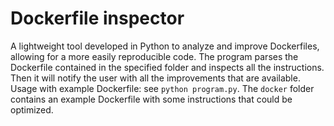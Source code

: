 # Dockerfile inspector
A lightweight tool developed in Python to analyze and improve Dockerfiles, allowing for a more easily reproducible code.
The program parses the Dockerfile contained in the specified folder and inspects all the instructions. Then it will notify the user with all the improvements that are available.
Usage with example Dockerfile: see `python program.py`.
The `docker` folder contains an example Dockerfile with some instructions that could be optimized.
